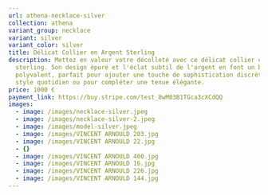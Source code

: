 ```yaml
---
url: athena-necklace-silver
collection: athena
variant_group: necklace
variant: silver 
variant_color: silver 
title: Délicat Collier en Argent Sterling
description: Mettez en valeur votre décolleté avec ce délicat collier en argent
  sterling. Son design épuré et l'éclat subtil de l'argent en font un bijou
  polyvalent, parfait pour ajouter une touche de sophistication discrète à votre
  style quotidien ou pour compléter une tenue élégante.
price: 1000 €
payment_link: https://buy.stripe.com/test_8wM03B1TGca3cXCdQQ
images:
  - image: /images/necklace-silver.jpeg
  - image: /images/necklace-silver-2.jpeg
  - image: /images/model-silver.jpeg
  - image: /images/VINCENT ARNOULD 203.jpg
  - image: /images/VINCENT ARNOULD 22.jpg
  - {}
  - image: /images/VINCENT ARNOULD 400.jpg
  - image: /images/VINCENT ARNOULD 16.jpg
  - image: /images/VINCENT ARNOULD 226.jpg
  - image: /images/VINCENT ARNOULD 144.jpg
---
```

